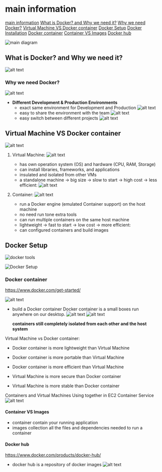 # main information

[main information](#main-information)
   [What is Docker? and Why we need it?](#what-is-docker-and-why-we-need-it)
       [Why we need Docker?](#why-we-need-docker)
    [Virtual Machine VS Docker container](#virtual-machine-vs-docker-container)
    [Docker Setup](#docker-setup)
       [Docker Installation](#docker-installation)
    [Docker container](#docker-container)
       [Container VS Images](#container-vs-images)
       [Docker hub](#docker-hub)

![main diagram](./Img/image-1.png)

## What is Docker? and Why we need it?

![alt text](./Img/image-15.png)

### Why we need Docker?

![alt text](./Img/image-19.png)

- **Different Development & Production Environments**
  - exact same environment for Development and Production
    ![alt text](./Img/image-16.png)
  - easy to share the environment with the team
    ![alt text](./Img/image-17.png)
  - easy switch between different projects
    ![alt text](./Img/image-18.png)

## Virtual Machine VS Docker container

![alt text](./Img/image-23.png)

1. Virtual Machine:
![alt text](./Img/image-20.png)
   - has own operation system (OS) and hardware (CPU, RAM, Storage)
   - can install libraries, frameworks, and applications
   - insulated and isolated from other VMs
   - a standalone machine -> big size -> slow to start -> high cost -> less efficient:
    ![alt text](./Img/image-21.png)

2. Container:
![alt text](./Img/image-22.png)
    - run a Docker engine (emulated Container support) on the host machine
    - no need run tone extra tools
    - can run multiple containers on the same host machine
    - lightweight -> fast to start -> low cost -> more efficient:
    - can configured containers and build images

## Docker Setup

![docker tools](./Img/docker/image-1.png)

![Docker Setup](./Img/docker/image.png)

### Docker container

<https://www.docker.com/get-started/>

![alt text](./Img/image-5.png)

- build a Docker container
Docker container is a small boxes run anywhere on our desktop.
![alt text](./Img/image-8.png)
![alt text](./Img/image-9.png)

    **containers still completely isolated from each other and the host system**

Virtual Machine vs Docker container:

- Docker container is more lightweight than Virtual Machine
- Docker container is more portable than Virtual Machine
- Docker container is more efficient than Virtual Machine

- Virtual Machine is more secure than Docker container
- Virtual Machine is more stable than Docker container

Containers and Virtual Machines Using together in EC2 Container Service
![alt text](./Img/image-10.png)

#### Container VS Images

- container contain your running application
- images collection all the files and dependencies needed to run a container

#### Docker hub

<https://www.docker.com/products/docker-hub/>

- docker hub is a repository of docker images
![alt text](./Img/image-11.png)
